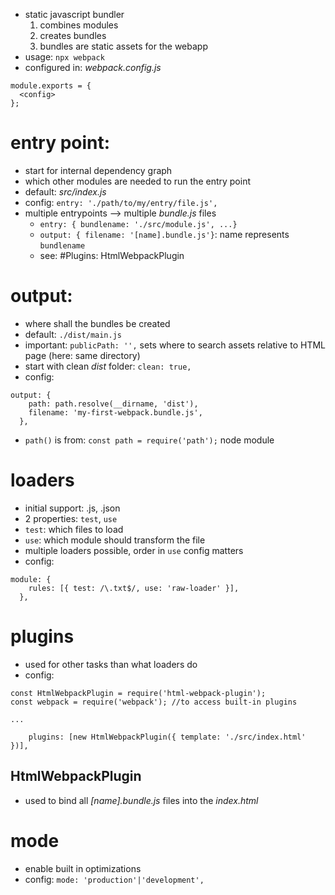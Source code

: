 - static javascript bundler
    1. combines modules
    2. creates bundles
    3. bundles are static assets for the webapp
- usage: `npx webpack`
- configured in: *webpack.config.js*
```
module.exports = {
  <config>
};
```
# **entry** point:
- start for internal dependency graph
- which other modules are needed to run the entry point
- default: *src/index.js*
- config: `entry: './path/to/my/entry/file.js',`
- multiple entrypoints --> multiple *bundle.js* files 
    - `entry: { bundlename: './src/module.js', ...}`
    - `output: { filename: '[name].bundle.js'}`: name represents `bundlename`
    - see: #Plugins: HtmlWebpackPlugin

# **output**:
- where shall the bundles be created
- default: `./dist/main.js`
- important: `publicPath: '',` sets where to search assets relative to HTML page (here: same directory)
- start with clean *dist* folder: `clean: true,`
- config:
```
output: {
    path: path.resolve(__dirname, 'dist'),
    filename: 'my-first-webpack.bundle.js',
  },
```

- `path()` is from: `const path = require('path');` node module
# **loaders**
- initial support: .js, .json
- 2 properties: `test`, `use`
- `test`: which files to load
- `use`: which module should transform the file
- multiple loaders possible, order in `use` config matters
- config:
```
module: {
    rules: [{ test: /\.txt$/, use: 'raw-loader' }],
  },
```
# **plugins**
- used for other tasks than what loaders do
- config:
```
const HtmlWebpackPlugin = require('html-webpack-plugin');
const webpack = require('webpack'); //to access built-in plugins

...

    plugins: [new HtmlWebpackPlugin({ template: './src/index.html' })],
```

## HtmlWebpackPlugin
- used to bind all *[name].bundle.js* files into the *index.html*

# **mode**
- enable built in optimizations
- config: `mode: 'production'|'development',`
